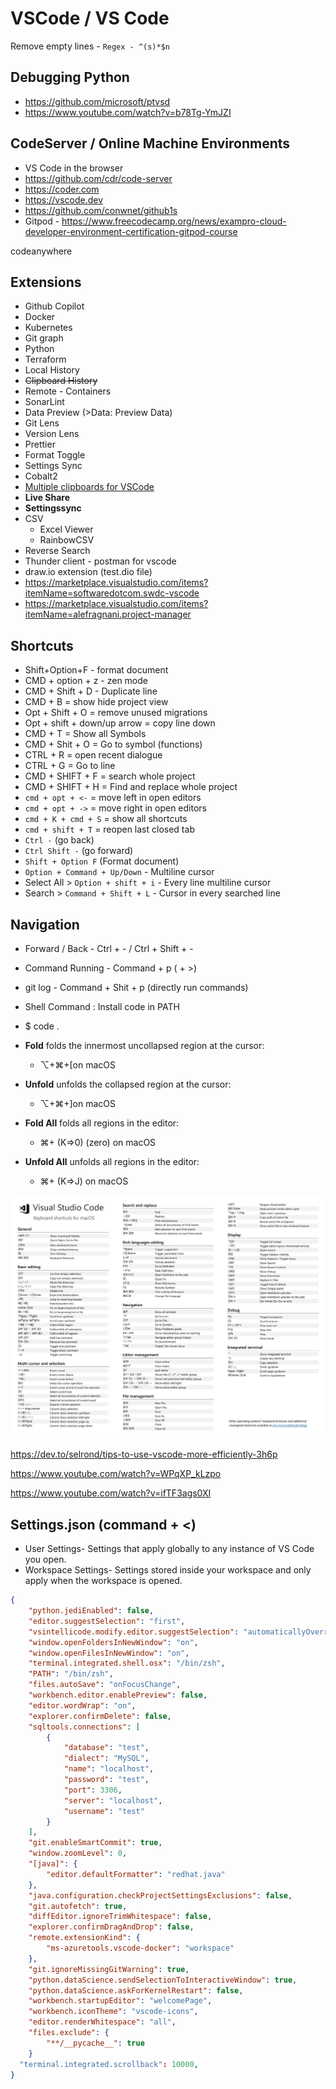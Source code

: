 # VSCode / VS Code

 Remove empty lines - `Regex - ^(s)*$n`

## Debugging Python

- https://github.com/microsoft/ptvsd
- https://www.youtube.com/watch?v=b78Tg-YmJZI

## CodeServer / Online Machine Environments

- VS Code in the browser
- https://github.com/cdr/code-server
- https://coder.com
- https://vscode.dev
- https://github.com/conwnet/github1s
- Gitpod - https://www.freecodecamp.org/news/exampro-cloud-developer-environment-certification-gitpod-course

codeanywhere

## Extensions

- Github Copilot
- Docker
- Kubernetes
- Git graph
- Python
- Terraform
- Local History
- ~~Clipboard History~~
- Remote - Containers
- SonarLint
- Data Preview (>Data: Preview Data)
- Git Lens
- Version Lens
- Prettier
- Format Toggle
- Settings Sync
- Cobalt2
- [Multiple clipboards for VSCode](https://marketplace.visualstudio.com/items?itemName=slevesque.vscode-multiclip)
- **Live Share**
- **Settingssync**
- CSV
  - Excel Viewer
  - RainbowCSV
- Reverse Search
- Thunder client - postman for vscode
- draw.io extension (test.dio file)
- https://marketplace.visualstudio.com/items?itemName=softwaredotcom.swdc-vscode
- https://marketplace.visualstudio.com/items?itemName=alefragnani.project-manager

## Shortcuts

- Shift+Option+F - format document
- CMD + option + z - zen mode
- CMD + Shift + D - Duplicate line
- CMD + B = show hide project view
- Opt + Shift + O = remove unused migrations
- Opt + shift + down/up arrow = copy line down
- CMD + T = Show all Symbols
- CMD + Shit + O = Go to symbol (functions)
- CTRL + R = open recent dialogue
- CTRL + G = Go to line
- CMD + SHIFT + F = search whole project
- CMD + SHIFT + H = Find and replace whole project
- `cmd + opt + <-` = move left in open editors
- `cmd + opt + ->` = move right in open editors
- `cmd + K + cmd + S` = show all shortcuts
- `cmd + shift + T` = reopen last closed tab
- `Ctrl -` (go back)
- `Ctrl Shift -` (go forward)
- `Shift + Option F` (Format document)
- `Option + Command + Up/Down` - Multiline cursor
- Select All > `Option + shift + i` - Every line multiline cursor
- Search > `Command + Shift + L` - Cursor in every searched line

## Navigation

- Forward / Back - Ctrl + - / Ctrl + Shift + -
- Command Running - Command + p ( + >)
- git log - Command + Shit + p (directly run commands)
- Shell Command : Install code in PATH
- $ code .

- **Fold** folds the innermost uncollapsed region at the cursor:
  - ⌥+⌘+[on macOS
- **Unfold** unfolds the collapsed region at the cursor:
  - ⌥+⌘+]on macOS
- **Fold All** folds all regions in the editor:
  - ⌘+ (K=>0) (zero) on macOS
- **Unfold All** unfolds all regions in the editor:
  - ⌘+ (K=>J) on macOS

![image](../../media/DevOps-IDEs-VSCode-VS-Code-image1.jpg)

https://dev.to/selrond/tips-to-use-vscode-more-efficiently-3h6p

https://www.youtube.com/watch?v=WPqXP_kLzpo

https://www.youtube.com/watch?v=ifTF3ags0XI

## Settings.json (command + <)

- User Settings- Settings that apply globally to any instance of VS Code you open.
- Workspace Settings- Settings stored inside your workspace and only apply when the workspace is opened.

```json
{
    "python.jediEnabled": false,
    "editor.suggestSelection": "first",
    "vsintellicode.modify.editor.suggestSelection": "automaticallyOverrodeDefaultValue",
    "window.openFoldersInNewWindow": "on",
    "window.openFilesInNewWindow": "on",
    "terminal.integrated.shell.osx": "/bin/zsh",
    "PATH": "/bin/zsh",
    "files.autoSave": "onFocusChange",
    "workbench.editor.enablePreview": false,
    "editor.wordWrap": "on",
    "explorer.confirmDelete": false,
    "sqltools.connections": [
        {
            "database": "test",
            "dialect": "MySQL",
            "name": "localhost",
            "password": "test",
            "port": 3306,
            "server": "localhost",
            "username": "test"
        }
    ],
    "git.enableSmartCommit": true,
    "window.zoomLevel": 0,
    "[java]": {
        "editor.defaultFormatter": "redhat.java"
    },
    "java.configuration.checkProjectSettingsExclusions": false,
    "git.autofetch": true,
    "diffEditor.ignoreTrimWhitespace": false,
    "explorer.confirmDragAndDrop": false,
    "remote.extensionKind": {
        "ms-azuretools.vscode-docker": "workspace"
    },
    "git.ignoreMissingGitWarning": true,
    "python.dataScience.sendSelectionToInteractiveWindow": true,
    "python.dataScience.askForKernelRestart": false,
    "workbench.startupEditor": "welcomePage",
    "workbench.iconTheme": "vscode-icons",
    "editor.renderWhitespace": "all",
    "files.exclude": {
        "**/__pycache__": true
    }
  "terminal.integrated.scrollback": 10000,
}
```
